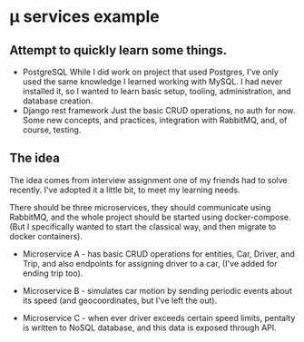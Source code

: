 # µ services example

## Attempt to quickly learn some things.

* PostgreSQL
    While I did work on project that used Postgres, I've only used the same knowledge I learned working with MySQL. I had never installed it, so I wanted to learn basic setup, tooling, administration, and database creation.
* Django rest framework
    Just the basic CRUD operations, no auth for now. Some new concepts, and practices, integration with RabbitMQ, and, of course, testing.



## The idea

The idea comes from interview assignment one of my friends had to solve recently. I've adopted it a little bit, to meet my learning needs.

There should be three microservices, they should communicate using RabbitMQ, and the whole project should be started using docker-compose. (But I specifically wanted to start the classical way, and then migrate to docker containers).

* Microservice A - has basic CRUD operations for entities, Car, Driver, and Trip, and also endpoints for assigning driver to a car, (I've added for ending trip too).

* Microservice B - simulates car motion by sending periodic events about its speed (and geocoordinates, but I've left the out).

* Microservice C - when ever driver exceeds certain speed limits, pentalty is written to NoSQL database, and this data is exposed through API.

